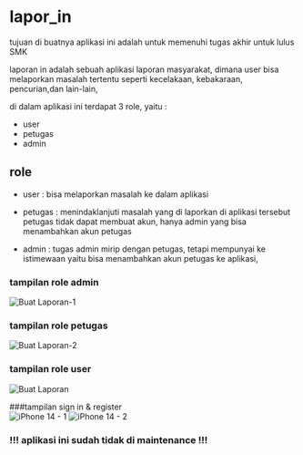 # lapor_in
tujuan di buatnya aplikasi ini adalah untuk memenuhi tugas akhir untuk lulus SMK

laporan in adalah sebuah aplikasi laporan masyarakat, dimana user bisa melaporkan masalah tertentu seperti kecelakaan, kebakaraan, pencurian,dan lain-lain, 

di dalam aplikasi ini terdapat 3 role, yaitu :
- user
- petugas
- admin

## role
- user :
  bisa melaporkan masalah ke dalam aplikasi

- petugas : 
  menindaklanjuti masalah yang di laporkan di aplikasi tersebut
  petugas tidak dapat membuat akun, hanya admin yang bisa menambahkan akun petugas

- admin : 
  tugas admin mirip dengan petugas, tetapi mempunyai ke istimewaan yaitu bisa menambahkan akun petugas ke aplikasi,

### tampilan role admin <br>
![Buat Laporan-1](https://github.com/ALFIAN-code/laporin_flutterApp/assets/82469267/892217a7-b957-4ffa-9b4f-b4398d836c15)

### tampilan role petugas <br>
![Buat Laporan-2](https://github.com/ALFIAN-code/laporin_flutterApp/assets/82469267/28704b8e-de27-4736-a633-2b37e928fed6)

### tampilan role user <br>
![Buat Laporan](https://github.com/ALFIAN-code/laporin_flutterApp/assets/82469267/6603181a-9bde-4d54-89f9-b61952d6000f)

###tampilan sign in & register <br>
![iPhone 14 - 1](https://github.com/ALFIAN-code/laporin_flutterApp/assets/82469267/03150b53-a136-415c-b84c-2097243fec4a)
![iPhone 14 - 2](https://github.com/ALFIAN-code/laporin_flutterApp/assets/82469267/09fe8346-5e4b-4e73-8d97-d7ac78f0d4db)



### !!! aplikasi ini sudah tidak di maintenance !!!


